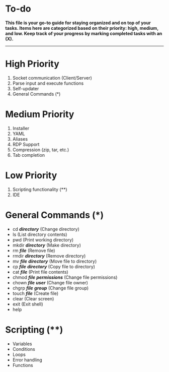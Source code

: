 # To-do
**This file is your go-to guide for staying organized and on top of your tasks. Items here are categorized based on their priority: high, medium, and low. Keep track of your progress by marking completed tasks with an (X).**
___
# High Priority
1. Socket communication (Client/Server)
2. Parse input and execute functions
3. Self-updater
4. General Commands (*)

# Medium Priority
1. Installer
2. YAML
3. Aliases
4. RDP Support
5. Compression (zip, tar, etc.)
6. Tab completion

# Low Priority
1. Scripting functionality (**)
2. IDE


# General Commands (*)
  * cd ***directory*** (Change directory)
  * ls (List directory contents)
  * pwd (Print working directory)
  * mkdir ***directory*** (Make directory)
  * rm ***file*** (Remove file)
  * rmdir ***directory*** (Remove directory)
  * mv ***file*** ***directory*** (Move file to directory)
  * cp ***file*** ***directory*** (Copy file to directory)
  * cat ***file*** (Print file contents)
  * chmod ***file*** ***permissions*** (Change file permissions)
  * chown ***file*** ***user*** (Change file owner)
  * chgrp ***file*** ***group*** (Change file group)
  * touch ***file*** (Create file)
  * clear (Clear screen)
  * exit (Exit shell)
  * help

# Scripting (**)
  * Variables
  * Conditions
  * Loops
  * Error handling
  * Functions